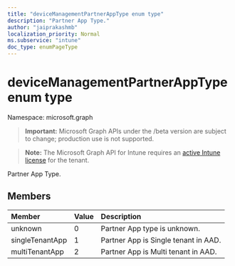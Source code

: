 ```yaml
---
title: "deviceManagementPartnerAppType enum type"
description: "Partner App Type."
author: "jaiprakashmb"
localization_priority: Normal
ms.subservice: "intune"
doc_type: enumPageType
---
```


# deviceManagementPartnerAppType enum type

Namespace: microsoft.graph
> **Important:** Microsoft Graph APIs under the /beta version are subject to change; production use is not supported.

> **Note:** The Microsoft Graph API for Intune requires an [active Intune license](https://go.microsoft.com/fwlink/?linkid=839381) for the tenant.


Partner App Type.

## Members
|Member|Value|Description|
|:---|:---|:---|
|unknown|0|Partner App type is unknown.|
|singleTenantApp|1|Partner App is Single tenant in AAD.|
|multiTenantApp|2|Partner App is Multi tenant in AAD.|
